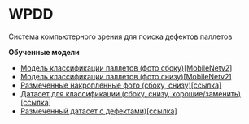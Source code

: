 # WPDD
Система компьютерного зрения для поиска дефектов паллетов

**Обученные модели**

- [Модель классификации паллетов (фото сбоку)[MobileNetv2]](https://drive.google.com/file/d/1pABoWSK0Imn-bqlVDcUPQhamCJe12nCa/view?usp=sharing)
- [Модель классификации паллетов (фото снизу)[MobileNetv2]](https://drive.google.com/file/d/1pTJCg1_R09_LzCYfOJW2i6WO7lh01aXX/view?usp=sharing)
- [Размеченные накропленные фото (сбоку, снизу)[ссылка]](https://drive.google.com/file/d/1A_LKBiloPs6MP2bTPSMUoBiAZ-K7IPnq/view?usp=sharing)
- [Датасет для классификации (сбоку, снизу, хорошие/заменить)[ссылка]](https://drive.google.com/file/d/1oRUXWPirD62xIeW2f1gixNVeqWU6bRM8/view?usp=sharing)
- [Размеченный датасет с дефектами)[ссылка]](https://drive.google.com/file/d/1LNuNg6xk0g1UUl6F8X4mrtn6YTk2qFFq/view?usp=sharing)